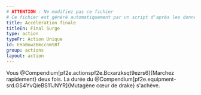 ```yaml
---
# ATTENTION : Ne modifiez pas ce fichier
# Ce fichier est généré automatiquement par un script d'après les données du module Foundry VTT officiel et de sa traduction
title: Accélération finale
titleEn: Final Surge
type: action
typeFr: Action Unique
id: EHa0owz6mccnmSBf
group: actions
layout: action
---
```

<p>Vous @Compendium[pf2e.actionspf2e.Bcxarzksqt9ezrs6]{Marchez rapidement} deux fois. La durée du @Compendium[pf2e.equipment-srd.GS4YvQieBS11JNYR]{Mutagène cœur de drake} s'achève.</p>
